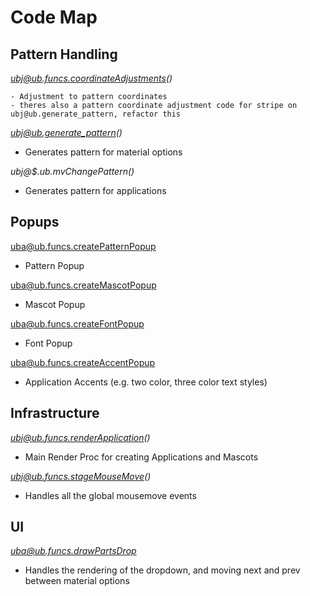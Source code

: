 # Code Map

## Pattern Handling

*ubj@ub.funcs.coordinateAdjustments()*

    - Adjustment to pattern coordinates
    - theres also a pattern coordinate adjustment code for stripe on ubj@ub.generate_pattern, refactor this

*ubj@ub.generate_pattern()*
- Generates pattern for material options

*ubj@$.ub.mvChangePattern()*
- Generates pattern for applications

## Popups

uba@ub.funcs.createPatternPopup
- Pattern Popup

uba@ub.funcs.createMascotPopup
- Mascot Popup

uba@ub.funcs.createFontPopup
- Font Popup

uba@ub.funcs.createAccentPopup
- Application Accents (e.g. two color, three color text styles)


## Infrastructure

*ubj@ub.funcs.renderApplication()*
- Main Render Proc for creating Applications and Mascots

*ubj@ub.funcs.stageMouseMove()*
- Handles all the global mousemove events


## UI

*uba@ub.funcs.drawPartsDrop*
- Handles the rendering of the dropdown, and moving next and prev between material options










